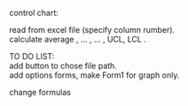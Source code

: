 control chart:

read from excel file (specify column rumber).  
calculate average , ... , ... , UCL, LCL .  

TO DO LIST:  
add button to chose file path.  
add options forms, make  Form1 for graph only.

change formulas
